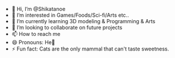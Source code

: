 - 👋 Hi, I’m @Shikatanoe
- 👀 I’m interested in Games/Foods/Sci-fi/Arts etc..
- 🌱 I’m currently learning 3D modeling & Programming & Arts
- 💞️ I’m looking to collaborate on future projects
- 📫 How to reach me 
- 😄 Pronouns: He🗿
- ⚡ Fun fact: Cats are the only mammal that can't taste sweetness. 

<!---
Shikatanoe/Shikatanoe is a ✨ special ✨ repository because its `README.md` (this file) appears on your GitHub profile.
You can click the Preview link to take a look at your changes.
--->
